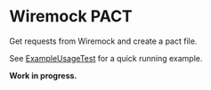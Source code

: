 # Wiremock PACT

Get requests from Wiremock and create a pact file.

See [ExampleUsageTest](/wiremock-pact-test/src/test/java/se/bjurr/wiremockpact/wiremockpact/test/ExampleUsageTest.java) for a quick running example.

**Work in progress.**